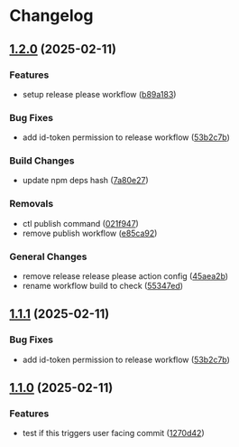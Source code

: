 # Changelog

## [1.2.0](https://github.com/jovulic/lazy-promise/compare/lazy-promise-v1.1.1...lazy-promise-v1.2.0) (2025-02-11)


### Features

* setup release please workflow ([b89a183](https://github.com/jovulic/lazy-promise/commit/b89a1830e99b292e53bae678acf079bc8265abea))


### Bug Fixes

* add id-token permission to release workflow ([53b2c7b](https://github.com/jovulic/lazy-promise/commit/53b2c7bb9eb3608545af8d5d6c2589e0706515da))


### Build Changes

* update npm deps hash ([7a80e27](https://github.com/jovulic/lazy-promise/commit/7a80e27bd8691ff3478444214fced4d44b614d30))


### Removals

* ctl publish command ([021f947](https://github.com/jovulic/lazy-promise/commit/021f947f3c39e3f705f562972dbe0dc8baf82adf))
* remove publish workflow ([e85ca92](https://github.com/jovulic/lazy-promise/commit/e85ca92d9001a0a1002e7e587dac8378d21b6ff6))


### General Changes

* remove release release please action config ([45aea2b](https://github.com/jovulic/lazy-promise/commit/45aea2b290d6c537f79d7950879cef72ddab93c8))
* rename workflow build to check ([55347ed](https://github.com/jovulic/lazy-promise/commit/55347ed1a28a81ba2ce5bbfaae83cdd3e631f6c9))

## [1.1.1](https://github.com/jovulic/lazy-promise/compare/v1.1.0...v1.1.1) (2025-02-11)


### Bug Fixes

* add id-token permission to release workflow ([53b2c7b](https://github.com/jovulic/lazy-promise/commit/53b2c7bb9eb3608545af8d5d6c2589e0706515da))

## [1.1.0](https://github.com/jovulic/lazy-promise/compare/v1.0.3...v1.1.0) (2025-02-11)


### Features

* test if this triggers user facing commit ([1270d42](https://github.com/jovulic/lazy-promise/commit/1270d426c9fccecbae2bae231bd17f0a23381acd))

